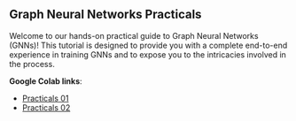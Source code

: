 ## Graph Neural Networks Practicals

Welcome to our hands-on practical guide to Graph Neural Networks (GNNs)!
This tutorial is designed to provide you with a complete end-to-end experience
in training GNNs and to expose you to the intricacies involved in the process.

**Google Colab links**:
- [Practicals 01](https://colab.research.google.com/drive/1pZ5OqZZbcPTSkb4R6Nl50ZSiA2nc7YcC?usp=sharing)
- [Practicals 02](https://colab.research.google.com/drive/1wUQpCmGkKCbVO7ZsNsGlZYVQlexaheZY?usp=sharing)

